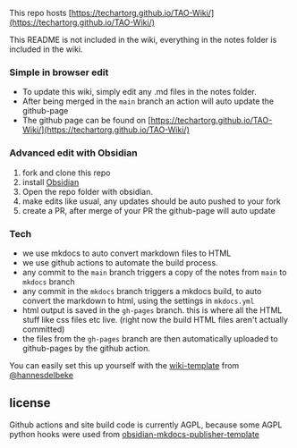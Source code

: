 This repo hosts [https://techartorg.github.io/TAO-Wiki/](https://techartorg.github.io/TAO-Wiki/)

This README is not included in the wiki, everything in the notes folder is included in the wiki.

### Simple in browser edit
- To update this wiki, simply edit any .md files in the notes folder.
- After being merged in the `main` branch an action will auto update the github-page
- The github page can be found on [https://techartorg.github.io/TAO-Wiki/](https://techartorg.github.io/TAO-Wiki/)

### Advanced edit with Obsidian
1. fork and clone this repo
2. install [Obsidian](https://obsidian.md/)
3. Open the repo folder with obsidian.
4. make edits like usual, any updates should be auto pushed to your fork
5. create a PR, after merge of your PR the github-page will auto update

### Tech
- we use mkdocs to auto convert markdown files to HTML
- we use github actions to automate the build process. 
- any commit to the `main` branch triggers a copy of the notes from `main` to `mkdocs` branch
- any commit in the `mkdocs` branch triggers a mkdocs build, to auto convert the markdown to html, using the settings in `mkdocs.yml`
- html output is saved in the `gh-pages` branch. this is where all the HTML stuff like css files etc live. (right now the build HTML files aren't actually committed)
- the files from the `gh-pages` branch are then automatically uploaded to github-pages by the github action.

You can easily set this up yourself with the [wiki-template](https://github.com/hannesdelbeke/wiki_template) from [@hannesdelbeke](https://github.com/hannesdelbeke)

## license
Github actions and site build code is currently AGPL, because some AGPL python hooks were used from [obsidian-mkdocs-publisher-template](https://github.com/ObsidianPublisher/obsidian-mkdocs-publisher-template)
